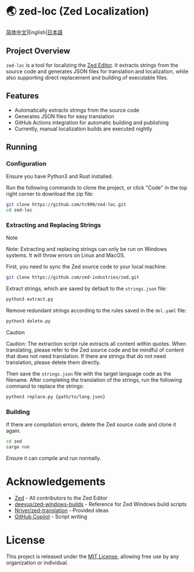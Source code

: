 <!--Translate By GPT-4o-->
# 🌏 zed-loc (Zed Localization)

[简体中文](README.md)|English|[日本語](README.ja.md)

## Project Overview

`zed-loc` is a tool for localizing the [Zed Editor](https://github.com/zed-industries/zed). It extracts strings from the source code and generates JSON files for translation and localization, while also supporting direct replacement and building of executable files.

## Features

- Automatically extracts strings from the source code
- Generates JSON files for easy translation
- GitHub Actions integration for automatic building and publishing
- Currently, manual localization builds are executed nightly

## Running
### Configuration
Ensure you have Python3 and Rust installed.

Run the following commands to clone the project, or click "Code" in the top right corner to download the zip file:

```bash
git clone https://github.com/tc999/zed-loc.git
cd zed-loc
```
### Extracting and Replacing Strings

> [!note]
>
> Note: Extracting and replacing strings can only be run on Windows systems. It will throw errors on Linux and MacOS.

First, you need to sync the Zed source code to your local machine:

```bash
git clone https://github.com/zed-industries/zed.git
```

Extract strings, which are saved by default to the `strings.json` file:
```bash
python3 extract.py
```
Remove redundant strings according to the rules saved in the `del.yaml` file:
```bash
python3 delete.py
```

> [!caution]
>
> Caution: The extraction script rule extracts all content within quotes. When translating, please refer to the Zed source code and be mindful of content that does not need translation.
> If there are strings that do not need translation, please delete them directly.

Then save the `strings.json` file with the target language code as the filename. After completing the translation of the strings, run the following command to replace the strings:
```bash
python3 replace.py {path/to/lang.json}
```

### Building
If there are compilation errors, delete the Zed source code and clone it again.

```bash
cd zed
cargo run
```

Ensure it can compile and run normally.

# Acknowledgements

- [Zed](https://github.com/zed-industries/zed) - All contributors to the Zed Editor
- [deevus/zed-windows-builds](https://github.com/deevus/zed-windows-builds) - Reference for Zed Windows build scripts
- [Nriver/zed-translation](https://github.com/Nriver/zed-translation) - Provided ideas
- [GitHub Copilot](https://github.com/copilot) - Script writing

# License

This project is released under the [MIT License](LICENSE), allowing free use by any organization or individual.
